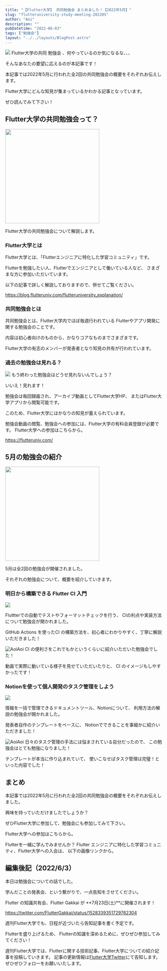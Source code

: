 ```yaml
---
title: "【Flutter大学】 共同勉強会 まとめました！【2022年5月】"
slug: "flutteruniversity-study-meeting-202205"
author: "Aoi"
description: ""
pubDatetime: "2022-06-03"
tags: ["勉強会"]
layout: "../../layouts/BlogPost.astro"
---
```


![](https://blog.flutteruniv.com/wp-content/themes/cocoon-master/images/ojisan.png)
Flutter大学の共同 勉強会 、何やっているのか気になるな、、、

そんなあなたの要望に応えるのが本記事です！

本記事では2022年5月に行われた全2回の共同勉強会の概要をそれぞれお伝えします。

Flutter大学にどんな知見が集まっているかわかる記事となっています。

ぜひ読んでみて下さい！

## Flutter大学の共同勉強会って？

<img src="http://blog.flutteruniv.com/wp-content/uploads/2022/03/Meeting-1024x683.jpeg" alt="" width="300">

Flutter大学の共同勉強会について解説します。

### Flutter大学とは

Flutter大学とは、「Flutterエンジニアに特化した学習コミュニティ」です。

Flutterを勉強したい人、Flutterでエンジニアとして働いている人など、
さまざまな方に参加いただいています。

以下の記事で詳しく解説しておりますので、併せてご覧ください。

https://blog.flutteruniv.com/flutteruniversity_explanation/

### 共同勉強会とは

共同勉強会とは、Flutter大学内でほぼ毎週行われている
Flutterやアプリ開発に関する勉強会のことです。

内容は初心者向けのものから、かなりコアなものまでさまざまです。

Flutter大学の有志のメンバーが発表者となり知見の共有が行われています。

### 過去の勉強会は見れる？

![](https://blog.flutteruniv.com/wp-content/themes/cocoon-master/images/obasan.png)
もう終わった勉強会はどうせ見れないんでしょう？

いいえ！見れます！

勉強会は毎回録画され、アーカイブ動画としてFlutter大学HP、
またはFlutter大学アプリから閲覧可能です。

このため、Flutter大学にはかなりの知見が蓄えられています。

勉強会動画の閲覧、勉強会への参加には、Flutter大学の有料会員登録が必要です。
Flutter大学への参加はこちらから。

https://flutteruniv.com/

## 5月の勉強会の紹介

<img src="http://blog.flutteruniv.com/wp-content/uploads/2022/03/meeting2-1024x683.jpeg" alt="" width="300">

5月は全2回の勉強会が開催されました。

それぞれの勉強会について、概要を紹介していきます。

### 明日から構築できる Flutter CI 入門

![](https://blog.flutteruniv.com/wp-content/uploads/2022/05/20220528_ci.png)

Fluttterでの自動でテストやフォーマットチェックを行う、
CIの利点や実装方法について勉強会が開かれました。

GitHub Actions を使ったCI の構築方法を、初心者にわかりやすく、丁寧に解説いただきました！

![Aoi](https://blog.flutteruniv.com/wp-content/themes/cocoon-master/images/b-man.png)Aoi
CI の便利さをこれでもかというくらいに紹介いただいた勉強会でした！

動画で実際に動いている様子を見せていただいたりと、
CI のイメージもしやすかったです！

### Notionを使って個人開発のタスク管理をしよう

![](https://blog.flutteruniv.com/wp-content/uploads/2022/05/20220528_notion.png)

情報を一括で管理できるドキュメントツール、Notionについて、
利用方法の解説の勉強会が開かれました。

発表者自作のテンプレートをベースに、
Notionでできることを事細かに紹介いただきました！

![Aoi](https://blog.flutteruniv.com/wp-content/themes/cocoon-master/images/b-man.png)Aoi
日々のタスク管理の手法には悩まされている自分だったので、
この勉強会はとても勉強になりました！

テンプレートが本当に作り込まれていて、
使いこなせばタスク管理は完璧！といった内容でした！

## まとめ

本記事では2022年5月に行われた全2回の共同勉強会の概要をそれぞれお伝えしました。

興味を持っていただけましたでしょうか？

ぜひFlutter大学に参加して、勉強会にも参加してみて下さい。

Flutter大学への参加はこちらから。

Flutterを一緒に学んでみませんか？
Flutter エンジニアに特化した学習コミュニティ、Flutter大学への入会は、
以下の画像リンクから。

## 編集後記（2022/6/3）

本日は勉強会についての話でした。

学んだことの発表会、という繋がりで、一点告知をさせてください。

Flutter の知識共有会、Flutter Gakkai が **7月23日(土)**に開催されます！

https://twitter.com/FlutterGakkai/status/1528339351729762304

週刊Flutter大学でも、日程が近づいたら告知記事を書く予定です。

Flutterを盛り上げるため、
Flutterの知識を深めるために、ぜひぜひ参加してみてください！

週刊Flutter大学では、Flutterに関する技術記事、Flutter大学についての紹介記事を投稿していきます。
記事の更新情報は[Flutter大学Twitter](https://twitter.com/FlutterUniv)にて告知します。
ぜひぜひフォローをお願いいたします。
